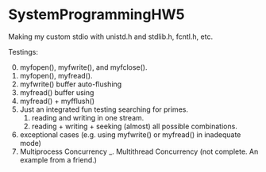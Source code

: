 # SystemProgrammingHW5
Making my custom stdio with unistd.h and stdlib.h, fcntl.h, etc.


Testings:

0. myfopen(), myfwrite(), and myfclose().
1. myfopen(), myfread().
2. myfwrite() buffer auto-flushing
3. myfread() buffer using
4. myfread() + myfflush()
5. Just an integrated fun testing searching for primes.
    1. reading and writing in one stream.
    2. reading + writing + seeking (almost) all possible combinations.
6. exceptional cases (e.g. using myfwrite() or myfread() in inadequate mode)
7. Multiprocess Concurrency
_. Multithread Concurrency (not complete. An example from a friend.)